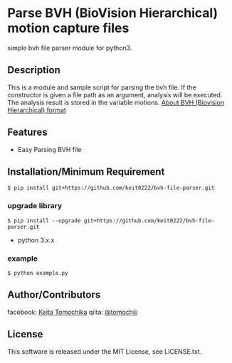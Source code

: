 # Parse BVH (BioVision Hierarchical) motion capture files
simple bvh file parser module for python3.

## Description

This is a module and sample script for parsing the bvh file.
If the constructor is given a file path as an argument, analysis will be executed. The analysis result is stored in the variable motions.
[About BVH (Biovision Hierarchical) format](https://en.wikipedia.org/wiki/Biovision_Hierarchy)

## Features

- Easy Parsing BVH file

## Installation/Minimum Requirement

	$ pip install git+https://github.com/keit0222/bvh-file-parser.git

### upgrade library

	$ pip install --upgrade git+https://github.com/keit0222/bvh-file-parser.git

- python 3.x.x

### example

`$ python example.py`

## Author/Contributors

facebook: [Keita Tomochika](http://www.facebook.com/keita.tomochika)
qiita: [@tomochiii](http://qiita.com/tomochiii)

## License

This software is released under the MIT License, see LICENSE.txt.
